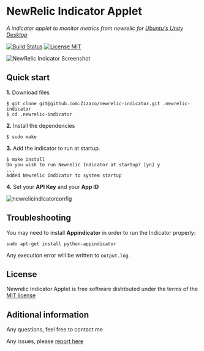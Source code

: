 # NewRelic Indicator Applet

_A indicator applet to monitor metrics from newrelic for [Ubuntu's Unity Desktop](https://unity.ubuntu.com/)_

[![Build Status](https://travis-ci.org/Zizaco/newrelic-indicator.svg?branch=master)](https://travis-ci.org/Zizaco/newrelic-indicator)
[![License MIT](http://img.shields.io/badge/license-MIT-blue.svg)](http://opensource.org/licenses/MIT)

![NewRelic Indicator Screenshot](https://cloud.githubusercontent.com/assets/777635/25009105/ef94a794-203b-11e7-9745-c9720d94fc9e.png)

## Quick start

**1.** Download files

    $ git clone git@github.com:Zizaco/newrelic-indicator.git .newrelic-indicator
    $ cd .newrelic-indicator

**2.** Install the dependencies

    $ sudo make

**3.** Add the indicator to run at startup.

    $ make install
    Do you wish to run Newrelic Indicator at startup? [yn] y
    ...
    Added Newrelic Indicator to system startup
    
**4.** Set your **API Key** and your **App ID**

![newrelicindicatorconfig](https://cloud.githubusercontent.com/assets/777635/25074459/7a181918-22d1-11e7-8fdb-4dfbb8265930.png)

## Troubleshooting

You may need to install **Appindicator** in order to run the Indicator properly:

    sudo apt-get install python-appindicator

Any execution error will be written to `output.log`.

## License

Newrelic Indicator Applet is free software distributed under the terms of the [MIT license](http://opensource.org/licenses/MIT)

## Aditional information

Any questions, feel free to contact me

Any issues, please [report here](https://github.com/Zizaco/newrelic-indicator/issues)
